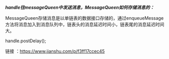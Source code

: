 ***handle往messageQueen中发送消息，MessageQueen如何存储消息的：***

MessageQueen存储消息是以单链表的数据接口存储的，通过enqueueMessage方法将消息加入到消息队列中，链表头的消息延迟时间小，链表尾的消息延迟时间大。

handle.postDelay();

链接 ：https://www.jianshu.com/p/f3ff17ccec45

